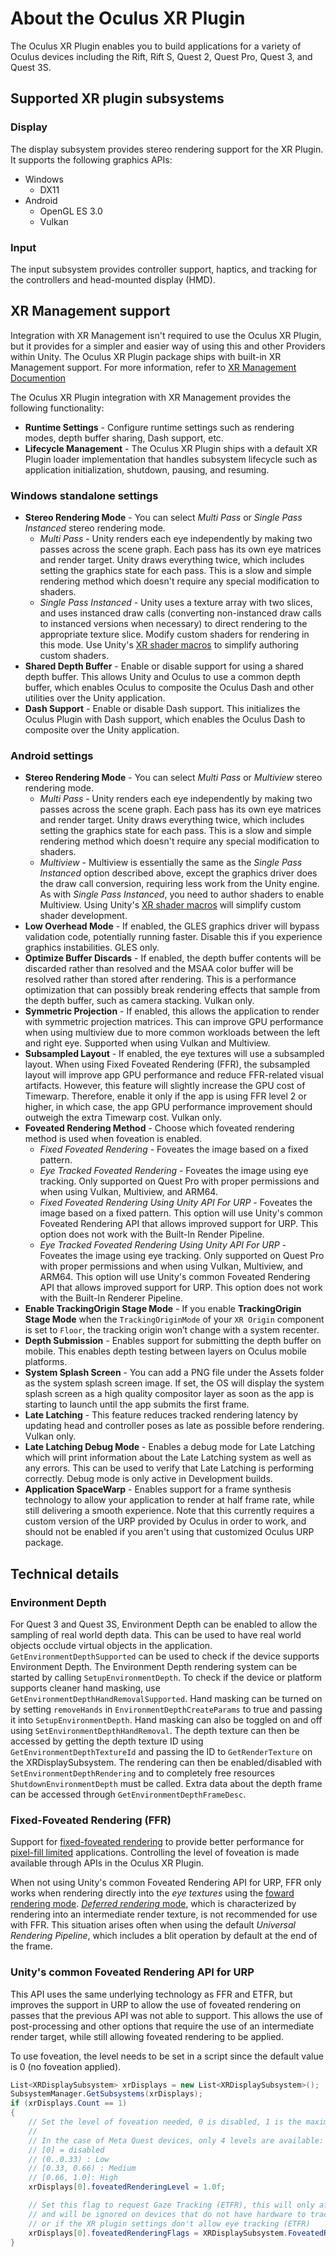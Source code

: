 # About the Oculus XR Plugin

The Oculus XR Plugin enables you to build applications for a variety of Oculus devices including the Rift, Rift S, Quest 2, Quest Pro, Quest 3, and Quest 3S.

## Supported XR plugin subsystems

### Display 

The display subsystem provides stereo rendering support for the XR Plugin. It supports the following graphics APIs:

* Windows
    * DX11
* Android
    * OpenGL ES 3.0
    * Vulkan

### Input 

The input subsystem provides controller support, haptics, and tracking for the controllers and head-mounted display (HMD).

## XR Management support

Integration with XR Management isn't required to use the Oculus XR Plugin, but it provides for a simpler and easier way of using this and other Providers within Unity. The Oculus XR Plugin package ships with built-in XR Management support. For more information, refer to [XR Management Documention](https://docs.unity3d.com/Packages/com.unity.xr.management@latest)

The Oculus XR Plugin integration with XR Management provides the following functionality:

* **Runtime Settings** - Configure runtime settings such as rendering modes, depth buffer sharing, Dash support, etc.
* **Lifecycle Management** - The Oculus XR Plugin ships with a default XR Plugin loader implementation that handles subsystem lifecycle such as application initialization, shutdown, pausing, and resuming.

### Windows standalone settings

* **Stereo Rendering Mode** - You can select *Multi Pass* or *Single Pass Instanced* stereo rendering mode.
    * *Multi Pass* - Unity renders each eye independently by making two passes across the scene graph. Each pass has its own eye matrices and render target. Unity draws everything twice, which includes setting the graphics state for each pass. This is a slow and simple rendering method which doesn't require any special modification to shaders.
    * *Single Pass Instanced* - Unity uses a texture array with two slices, and uses instanced draw calls (converting non-instanced draw calls to instanced versions when necessary) to direct rendering to the appropriate texture slice. Modify custom shaders for rendering in this mode. Use Unity's [XR shader macros](xref:SinglePassInstancing) to simplify authoring custom shaders. 
* **Shared Depth Buffer** - Enable or disable support for using a shared depth buffer. This allows Unity and Oculus to use a common depth buffer, which enables Oculus to composite the Oculus Dash and other utilities over the Unity application.
* **Dash Support** - Enable or disable Dash support. This initializes the Oculus Plugin with Dash support, which enables the Oculus Dash to composite over the Unity application.

### Android settings

* **Stereo Rendering Mode** - You can select *Multi Pass* or *Multiview* stereo rendering mode.
    * *Multi Pass* - Unity renders each eye independently by making two passes across the scene graph. Each pass has its own eye matrices and render target. Unity draws everything twice, which includes setting the graphics state for each pass. This is a slow and simple rendering method which doesn't require any special modification to shaders.
    * *Multiview* - Multiview is essentially the same as the *Single Pass Instanced* option described above, except the graphics driver does the draw call conversion, requiring less work from the Unity engine. As with *Single Pass Instanced*, you need to author shaders to enable Multiview. Using Unity's [XR shader macros](xref:SinglePassInstancing) will simplify custom shader development.
* **Low Overhead Mode** - If enabled, the GLES graphics driver will bypass validation code, potentially running faster. Disable this if you experience graphics instabilities. GLES only.
* **Optimize Buffer Discards** - If enabled, the depth buffer contents will be discarded rather than resolved and the MSAA color buffer will be resolved rather than stored after rendering. This is a performance optimization that can possibly break rendering effects that sample from the depth buffer, such as camera stacking. Vulkan only.
* **Symmetric Projection** - If enabled, this allows the application to render with symmetric projection matrices. This can improve GPU performance when using multiview due to more common workloads between the left and right eye. Supported when using Vulkan and Multiview.
* **Subsampled Layout** - If enabled, the eye textures will use a subsampled layout. When using Fixed Foveated Rendering (FFR), the subsampled layout will improve app GPU performance and reduce FFR-related visual artifacts. However, this feature will slightly increase the GPU cost of Timewarp. Therefore, enable it only if the app is using FFR level 2 or higher, in which case, the app GPU performance improvement should outweigh the extra Timewarp cost. Vulkan only.
* **Foveated Rendering Method** - Choose which foveated rendering method is used when foveation is enabled.
    * *Fixed Foveated Rendering* - Foveates the image based on a fixed pattern.
    * *Eye Tracked Foveated Rendering* - Foveates the image using eye tracking. Only supported on Quest Pro with proper permissions and when using Vulkan, Multiview, and ARM64.
    * *Fixed Foveated Rendering Using Unity API For URP* - Foveates the image based on a fixed pattern. This option will use Unity's common Foveated Rendering API that allows improved support for URP. This option does not work with the Built-In Render Pipeline.
    * *Eye Tracked Foveated Rendering Using Unity API For URP* - Foveates the image using eye tracking. Only supported on Quest Pro with proper permissions and when using Vulkan, Multiview, and ARM64. This option will use Unity's common Foveated Rendering API that allows improved support for URP. This option does not work with the Built-In Renderer Pipeline.
* **Enable TrackingOrigin Stage Mode** - If you enable **TrackingOrigin Stage Mode** when the `TrackingOriginMode` of your `XR Origin` component is set to `Floor`, the tracking origin won’t change with a system recenter.
* **Depth Submission** - Enables support for submitting the depth buffer on mobile. This enables depth testing between layers on Oculus mobile platforms.
* **System Splash Screen** - You can add a PNG file under the Assets folder as the system splash screen image. If set, the OS will display the system splash screen as a high quality compositor layer as soon as the app is starting to launch until the app submits the first frame.
* **Late Latching** - This feature reduces tracked rendering latency by updating head and controller poses as late as possible before rendering. Vulkan only.
* **Late Latching Debug Mode** - Enables a debug mode for Late Latching which will print information about the Late Latching system as well as any errors. This can be used to verify that Late Latching is performing correctly. Debug mode is only active in Development builds.
* **Application SpaceWarp** - Enables support for a frame synthesis technology to allow your application to render at half frame rate, while still delivering a smooth experience. Note that this currently requires a custom version of the URP provided by Oculus in order to work, and should not be enabled if you aren't using that customized Oculus URP package.

## Technical details

### Environment Depth

For Quest 3 and Quest 3S, Environment Depth can be enabled to allow the sampling of real world depth data. This can be used to have real world objects occlude virtual objects in the application. `GetEnvironmentDepthSupported` can be used to check if the device supports Environment Depth. The Environment Depth rendering system can be started by calling `SetupEnvironmentDepth`. To check if the device or platform supports cleaner hand masking, use `GetEnvironmentDepthHandRemovalSupported`. Hand masking can be turned on by setting `removeHands` in `EnvironmentDepthCreateParams` to true and passing it into `SetupEnvironmentDepth`. Hand masking can also be toggled on and off using `SetEnvironmentDepthHandRemoval`. The depth texture can then be accessed by getting the depth texture ID using `GetEnvironmentDepthTextureId` and passing the ID to `GetRenderTexture` on the XRDisplaySubsystem. The rendering can then be enabled/disabled with `SetEnvironmentDepthRendering` and to completely free resources `ShutdownEnvironmentDepth` must be called. Extra data about the depth frame can be accessed through `GetEnvironmentDepthFrameDesc`.

### Fixed-Foveated Rendering (FFR)

Support for [fixed-foveated rendering](https://developer.oculus.com/documentation/quest/latest/concepts/mobile-ffr/) to provide better performance for [pixel-fill limited](https://en.wikipedia.org/wiki/Fillrate) applications. Controlling the level of foveation is made available through APIs in the Oculus XR Plugin.

When not using Unity's common Foveated Rendering API for URP, FFR only works when rendering directly into the *eye textures* using the [foward rendering mode](https://docs.unity3d.com/Manual/RenderTech-ForwardRendering.html).  [*Deferred rendering* mode](https://docs.unity3d.com/Manual/RenderTech-DeferredShading.html), which is characterized by rendering into an intermediate render texture, is not recommended for use with FFR. This situation arises often when using the default *Universal Rendering Pipeline*, which includes a blit operation by default at the end of the frame.

### Unity's common Foveated Rendering API for URP

This API uses the same underlying technology as FFR and ETFR, but improves the support in URP to allow the use of foveated rendering on passes that the previous API was not able to support. This allows the use of post-processing and other options that require the use of an intermediate render target, while still allowing foveated rendering to be applied.

To use foveation, the level needs to be set in a script since the default value is 0 (no foveation applied).

```c#
List<XRDisplaySubsystem> xrDisplays = new List<XRDisplaySubsystem>();
SubsystemManager.GetSubsystems(xrDisplays);
if (xrDisplays.Count == 1)
{
    // Set the level of foveation needed, 0 is disabled, 1 is the maximum foveation
    //
    // In the case of Meta Quest devices, only 4 levels are available:
    // [0] = disabled
    // (0..0.33) : Low
    // [0.33, 0.66) : Medium
    // [0.66, 1.0]: High
    xrDisplays[0].foveatedRenderingLevel = 1.0f;

    // Set this flag to request Gaze Tracking (ETFR), this will only affect Quest Pro
    // and will be ignored on devices that do not have hardware to track eye movement
    // or if the XR plugin settings don't allow eye tracking (ETFR)
    xrDisplays[0].foveatedRenderingFlags = XRDisplaySubsystem.FoveatedRenderingFlags.GazeAllowed;
}
```
